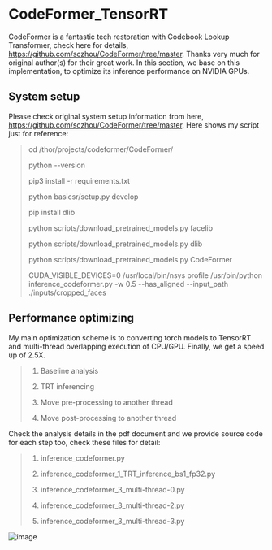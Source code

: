 # CodeFormer_TensorRT 

CodeFormer is a fantastic tech restoration with Codebook Lookup Transformer, check here for details, https://github.com/sczhou/CodeFormer/tree/master. Thanks very much for original author(s) for their great work. In this section, we base on this implementation, to optimize its inference performance on NVIDIA GPUs.

## System setup

Please check original system setup information from here, https://github.com/sczhou/CodeFormer/tree/master. Here shows my script just for reference:
>
> cd /thor/projects/codeformer/CodeFormer/
>
> python --version
>
> pip3 install -r requirements.txt
>
> python basicsr/setup.py develop
>
> pip install dlib
>
> python scripts/download_pretrained_models.py facelib
>
> python scripts/download_pretrained_models.py dlib
>
> python scripts/download_pretrained_models.py CodeFormer
>
> CUDA_VISIBLE_DEVICES=0 /usr/local/bin/nsys profile /usr/bin/python inference_codeformer.py -w 0.5 --has_aligned --input_path ./inputs/cropped_faces
>

## Performance optimizing

My main optimization scheme is to converting torch models to TensorRT and multi-thread overlapping execution of CPU/GPU. Finally, we get a speed up of 2.5X.
>
> 1. Baseline analysis
>
> 2. TRT inferencing
>
> 3. Move pre-processing to another thread
>
> 4. Move post-processing to another thread
>

Check the analysis details in the pdf document and we provide source code for each step too, check these files for detail:
>
> 1. inference_codeformer.py
>
> 2. inference_codeformer_1_TRT_inference_bs1_fp32.py
>
> 3. inference_codeformer_3_multi-thread-0.py
>
> 4. inference_codeformer_3_multi-thread-2.py
>
> 5. inference_codeformer_3_multi-thread-3.py
>
![image](https://github.com/wujinzhong/CodeFormer_TensorRT/assets/52945455/6a39645e-8da8-40e7-afc4-a027f9e29525)

